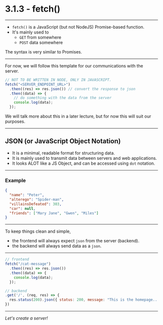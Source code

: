 # 3.1.3 - fetch()

---

- `fetch()` is a JavaScript (but not NodeJS) Promise-based function.
- It's mainly used to
  - `GET` from somewhere
  - `POST` data somewhere

The syntax is very similar to Promises.

---

For now, we will follow this template for our communications with the server.

```js
// NOT TO BE WRITTEN IN NODE, ONLY IN JAVASCRIPT.
fetch("<SERVER_ENDPOINT_URL>")
  .then((res) => res.json()) // convert the response to json
  .then((data) => {
    // do something with the data from the server
    console.log(data);
  });
```

We will talk more about this in a later lecture, but for now this will suit our purposes.

---

## JSON (or JavaScript Object Notation)

- It is a minimal, readable format for structuring data.
- It is mainly used to transmit data between servers and web applications.
- It looks ALOT like a JS Object, and can be accessed using `dot` notation.

---

### Example

```json
{
  "name": "Peter",
  "alterego": "Spider-man",
  "villainsDefeated": 303,
  "car": null,
  "friends": ["Mary Jane", "Gwen", "Miles"]
}
```

---

To keep things clean and simple,

- the frontend will always expect `json` from the server (backend).
- the backend will always send data as a `json`.

---

```js
// frontend
fetch("/cat-message")
  .then((res) => res.json())
  .then((data) => {
    console.log(data);
  });
```

```js
// backend
.get('/', (req, res) => {
  res.status(200).json({ status: 200, message: "This is the homepage... it's empty :(" });
})
```

---

_Let's create a server!_
